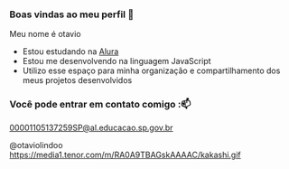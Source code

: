 

### Boas vindas ao meu perfil  💚

Meu nome é otavio

- Estou estudando na [Alura](https://www.alura.com.br)
- Estou me desenvolvendo na linguagem JavaScript
- Utilizo esse espaço para minha organização e compartilhamento dos meus projetos desenvolvidos

### Você pode entrar em contato comigo :📫

00001105137259SP@al.educacao.sp.gov.br

@otaviolindoo
https://media1.tenor.com/m/RA0A9TBAGskAAAAC/kakashi.gif
